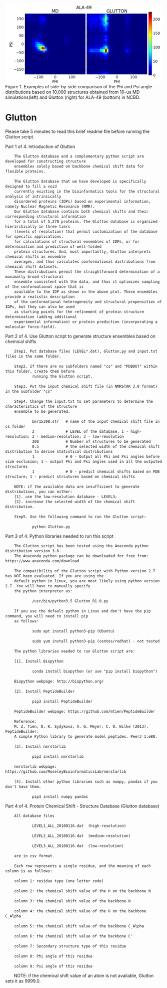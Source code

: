 ![alt text](https://github.com/YeeHo/Glutton/blob/master/NCBD-49.png)
Figure 1. Examples of side-by-side comparison of the Phi and Psi angle distributions based on 10,000 structures obtained from 10-us MD simulations(left) and Glutton (right) for ALA-49 (bottom) in NCBD. 

# Glutton
Please take 5 minutes to read this brief readme file before running the Glutton script. 

Part 1 of 4. Introduction of Glutton

        The Glutton database and a complementary python script are developed for constructing structure 
        ensembles solely based on backbone chemical shift data for flexible proteins.
        
        The Glutton database that we have developed is specifically designed to fill a void
        currently existing in the bioinformatics tools for the structural analysis of intrinsically
        disordered proteins (IDPs) based on experimental information, namely Nuclear Magnetic Resonance (NMR). 
        Our Glutton database contains both chemical shifts and their corresponding structural information 
        for a total of 5,270 proteins. The Glutton database is organized hierarchically in three tiers
        (levels of resolution) that permit customization of the database for specific applications: 
        for calculations of structural ensembles of IDPs, or for determination and prediction of well-folded 
        protein structures. And, most importantly, Glutton interprets chemical shifts as ensemble 
        averages, and thus calculates conformational distributions from chemical shift datasets. 
        These distributions permit the straightforward determination of a maximally broad structural 
        ensemble consistent with the data, and thus it optimizes sampling of the conformational space that is
        available to the IDP as shown in the above plot. These ensembles provide a realistic description
        of the conformational heterogeneity and structural propensities of IDPs, but they can also be used 
        as starting points for the refinement of protein structure determination (adding additional 
        experimental information) or protein prediction (incorporating a molecular force-field).

Part 2 of 4. Use Glutton script to generate structure ensembles based on chemical shifts

        Step1. Put database files (LEVEL*.dat), Glutton.py and input.txt files in the same folder.

        Step2. If there are no subfolders named "cs" and "PDBOUT" within this folder, create them before 
                running the Glutton script.

        Step3. Put the input chemical shift file (in NMRSTAR 3.0 format) in the subfolder "cs"

        Step4. Change the input.txt to set parameters to determine the characteristics of the structure 
        ensemble to be generated.

                bmr15398.str   # name of the input chemical shift file in cs folder
                2              # LEVEL of the database, 1 - high-resolution; 2 - medium-resolution; 3 - low-resolution 
                200            # Number of structures to be generated
                0.5            # the selected width of the chemical shift distribution to derive statistical distributions
                1              # 0 - Output all Phi and Psi angles before size exclusion; 1 - output Phi and Psi angles used in all the outputed structures
                1              # 0 - predict chemical shifts based on PDB structure; 1 - predict strcutures based on chemical shifts

        NOTE: if the available data are insufficient to generate distributions, you can either: 
        [1]. use the low-resolution database - LEVEL3;            
        [2]. increase the selected width of the chemical shift distribution. 
 
        Step5. Use the following command to run the Glutton script:

                python Glutton.py
 
Part 3 of 4. Python libraries needed to run this script

        The Glutton script has been tested using the Anaconda python distribution version 3.6. 
        The Anaconda python package can be downloaded for free from: https://www.anaconda.com/download
        
        The compatibility of the Glutton script with Python version 2.7 has NOT been evaluated. If you are using the 
        default python in linux, you are most likely using python version 2.7. You will have to manually specify 
        the python interpreter as:
        
                /usr/bin/python3.5 Glutton_R1.0.py
        
        If you use the default python in Linux and don't have the pip command, you will need to install pip 
        as follows:
        
                sudo apt install python3-pip (Ubuntu)
        
                sudo yum install python3-pip (centos/redhat) - not tested

        The python libraries needed to run Glutton script are:

        [1]. Install Biopython

                conda install biopython (or use "pip install biopython")
  
        Biopython webpage: http://biopython.org/
  
        [2]. Install PeptideBuilder

                pip3 install PeptideBuilder

        PeptideBuilder webpage: https://github.com/mtien/PeptideBuilder
  
        Reference:
        M. Z. Tien, D. K. Sydykova, A. G. Meyer, C. O. Wilke (2013). PeptideBuilder:
        A simple Python library to generate model peptides. PeerJ 1:e80.

        [3]. Install nmrstarlib
        
                pip3 install nmrstarlib

        nmrstarlib webpage: https://github.com/MoseleyBioinformaticsLab/nmrstarlib        

        [4]. Install other python libraries such as numpy, pandas if you don't have them.
        
                pip3 install numpy pandas

Part 4 of 4. Protein Chemical Shift - Structure Database (Glutton database)

        All database files 

                LEVEL1_ALL_20180116.dat  (high-resolution)

                LEVEL2_ALL_20180116.dat  (medium-resolution)

                LEVEL3_ALL_20180116.dat  (low-resolution)

        are in csv format. 

        Each row represents a single residue, and the meaning of each column is as follows:

        column 1: residue type (one letter code)

        column 2: the chemical shift value of the H on the backbone N

        column 3: the chemical shift value of the backbone N

        column 4: the chemical shift value of the H on the backbone C_Alpha

        column 5: the chemical shift value of the backbone C_Alpha

        column 6: the chemical shift value of the backbone C'

        column 7: Secondary structure type of this residue

        column 8: Phi angle of this residue

        column 9: Psi angle of this residue

        NOTE: if the chemical shift value of an atom is not available, Glutton sets it as 9999.0. 

